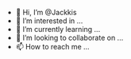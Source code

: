 - 👋 Hi, I’m @Jackkis
- 👀 I’m interested in ...
- 🌱 I’m currently learning ...
- 💞️ I’m looking to collaborate on ...
- 📫 How to reach me ...

<!---
Jackkis/Jackkis is a ✨ special ✨ repository because its `README.md` (this file) appears on your GitHub profile.
You can click the Preview link to take a look at your changes.
--->
